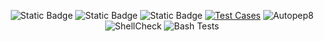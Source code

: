 <div align="center">
   
![Static Badge](https://img.shields.io/badge/shell-Bash-brightgreen)
![Static Badge](https://img.shields.io/badge/platform-linux-blue)
![Static Badge](https://img.shields.io/badge/license-MIT-purple)
[![Test Cases](https://github.com/SE-Alpha-Project/hw4/actions/workflows/bash.yml/badge.svg)](https://github.com/SE-Alpha-Project/hw1/actions/workflows/bash.yml)
![Autopep8](https://img.shields.io/badge/code%20style-bash%20style-blue)
![ShellCheck](https://img.shields.io/badge/lint-shellcheck-yellow)
![Bash Tests](https://img.shields.io/badge/test-bash%20scripts-green)


</div>

